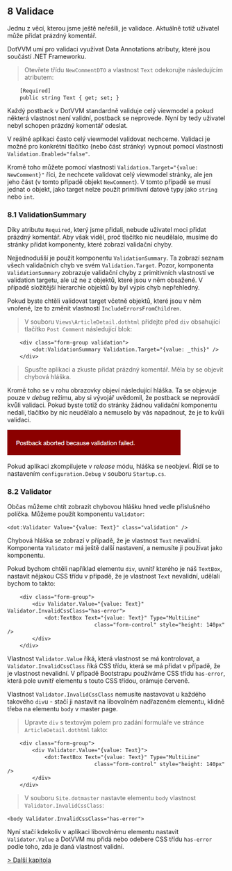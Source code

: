 ## 8 Validace

Jednu z věcí, kterou jsme ještě neřešili, je validace. Aktuálně totiž uživatel může přidat prázdný komentář.

DotVVM umí pro validaci využívat Data Annotations atributy, které jsou součástí .NET Frameworku.

> Otevřete třídu `NewCommentDTO` a vlastnost `Text` odekorujte následujícím atributem:

```
    [Required]
    public string Text { get; set; }
```

Každý postback v DotVVM standardně validuje celý viewmodel a pokud některá vlastnost není validní, postback se neprovede. Nyní by tedy uživatel nebyl schopen prázdný komentář odeslat.

V reálné aplikaci často celý viewmodel validovat nechceme. Validaci je možné pro konkrétní tlačítko (nebo část stránky) vypnout pomocí vlastnosti `Validation.Enabled="false"`. 

Kromě toho můžete pomocí vlastnosti `Validation.Target="{value: NewComment}"` říci, že nechcete validovat celý viewmodel stránky, ale jen jeho část (v tomto případě objekt `NewComment`). V tomto případě se musí jednat o objekt, jako target nelze použít primitivní datové typy jako `string` nebo `int`.

### 8.1 ValidationSummary

Díky atributu `Required`, který jsme přidali, nebude uživatel moci přidat prázdný komentář. Aby však viděl, proč tlačítko nic neudělalo, musíme do stránky přidat komponenty, které zobrazí validační chyby. 

Nejjednodušší je použít komponentu `ValidationSummary`. Ta zobrazí seznam všech validačních chyb ve svém `Validation.Target`. Pozor, komponenta `ValidationSummary` zobrazuje validační chyby z primitivních vlastností ve validation targetu, ale už ne z objektů, které jsou v něm obsažené. V případě složitější hierarchie objektů by byl výpis chyb nepřehledný.

Pokud byste chtěli validovat target včetně objektů, které jsou v něm vnořené, lze to změnit vlastností `IncludeErrorsFromChildren`. 

> V souboru `Views\ArticleDetail.dothtml` přidejte před `div` obsahující tlačítko `Post Comment` následující blok:

```
    <div class="form-group validation">
        <dot:ValidationSummary Validation.Target="{value: _this}" />
    </div>
```

> Spusťte aplikaci a zkuste přidat prázdný komentář. Měla by se objevit chybová hláška.

Kromě toho se v rohu obrazovky objeví následující hláška. Ta se objevuje pouze v _debug_ režimu, aby si vývojář uvědomil, že postback se neprovádí kvůli validaci. Pokud byste totiž do stránky žádnou validační komponentu nedali, tlačítko by nic neudělalo a nemuselo by vás napadnout, že je to kvůli validaci.

<img src="08-validation-debug.png" alt="Debug validační hláška" />

Pokud aplikaci zkompilujete v _release_ módu, hláška se neobjeví. Řídí se to nastavením `configuration.Debug` v souboru `Startup.cs`.

### 8.2 Validator

Občas můžeme chtít zobrazit chybovou hlášku hned vedle příslušného políčka. Můžeme použít komponentu `Validator`:

```
<dot:Validator Value="{value: Text}" class="validation" />
```

Chybová hláška se zobrazí v případě, že je vlastnost `Text` nevalidní. Komponenta `Validator` má ještě další nastavení, a nemusíte ji používat jako komponentu.

Pokud bychom chtěli například elementu `div`, uvnitř kterého je náš `TextBox`, nastavit nějakou CSS třídu v případě, že je vlastnost `Text` nevalidní, udělali bychom to takto:

```
    <div class="form-group">
        <div Validator.Value="{value: Text}" Validator.InvalidCssClass="has-error">
            <dot:TextBox Text="{value: Text}" Type="MultiLine"
                            class="form-control" style="height: 140px" />
        </div>
    </div>
```

Vlastnost `Validator.Value` říká, která vlastnost se má kontrolovat, a `Validator.InvalidCssClass` říká CSS třídu, která se má přidat v případě, že je vlastnost nevalidní. V případě Bootstrapu používáme CSS třídu `has-error`, která pole uvnitř elementu s touto CSS třídou, orámuje červeně.

Vlastnost `Validator.InvalidCssClass` nemusíte nastavovat u každého takového `div`u - stačí ji nastavit na libovolném nadřazeném elementu, klidně třeba na elementu `body` v master page.

> Upravte `div` s textovým polem pro zadání formuláře ve stránce `ArticleDetail.dothtml` takto:

```
    <div class="form-group">
        <div Validator.Value="{value: Text}">
            <dot:TextBox Text="{value: Text}" Type="MultiLine"
                            class="form-control" style="height: 140px" />
        </div>
    </div>
```

> V souboru `Site.dotmaster` nastavte elementu `body` vlastnost `Validator.InvalidCssClass`:

```
<body Validator.InvalidCssClass="has-error">
```

Nyní stačí kdekoliv v aplikaci libovolnému elementu nastavit `Validator.Value` a DotVVM mu přidá nebo odebere CSS třídu `has-error` podle toho, zda je daná vlastnost validní. 

[> Další kapitola](09.md)
